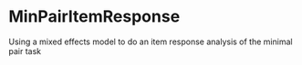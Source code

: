 # MinPairItemResponse
Using a mixed effects model to do an item response analysis of the minimal pair task
